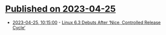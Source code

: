 # [Published on 2023-04-25](index.md)

* [2023-04-25, 10:15:00](https://soylentnews.org/article.pl?sid=23/04/24/1740211&from=rss) - [Linux 6.3 Debuts After ‘Nice, Controlled Release Cycle’](https://soylentnews.org/article.pl?sid=23/04/24/1740211&from=rss)

